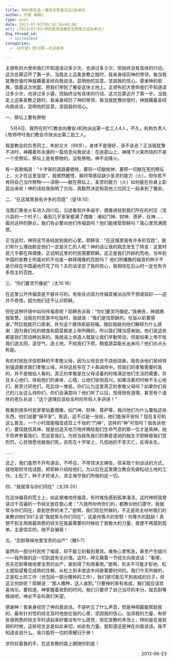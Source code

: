 ```yaml
---
title: 神向我说话——雅安志愿者见证/赵弟兄
author: 守望 编辑2
type: post
date: 2013-07-03T09:18:36+00:00
url: /2013/07/03/神向我说话雅安志愿者见证赵弟兄/
dsq_thread_id:
  - 1817642028
categories:
  - 《@守望》第51期——社会服务

---
```

<p class="mceWPmore" title="更多..." align="left">
  主颁布的大使命我们不知道读过多少次，也讲过多少次，但始终没有具体的行动，这次总算迈开了第一步。当我走上这条宣教之路时，我亲身经历神的带领，每当我犹豫彷徨时神就藉着圣经向我说话，显明他的旨意，坚固我的信心。<!--more-->感谢神的恩典，借着这次地震，把我们带到了雅安这块土地上。主颁布的大使命我们不知道读过多少次，也讲过多少遍，但始终没有具体的行动，这次总算迈开了第一步。当我走上这条宣教之路时，我亲身经历了神的带领，每当我犹豫彷徨时，神就藉着圣经向我说话，显明他的旨意，坚固我的信心。
</p>

<p align="left">
  一、祭坛上要有祭物
</p>

    5月4日，我所在的YC教会向雅安J机构派出第一批工人4人，不久，机构负责人L牧师呼吁我们教会尽快派出第二批工人。

我是教会的负责同工，年龄又大（68岁），身体不是很好，该不该去？正当我犹豫不决时，神藉着布永康的一篇信息向我说话：在迦密山上，神降下火来所烧的不是一个空祭坛，祭坛上是有祭物的，没有祭物，神不会降火。

有一首歌唱道：“十字架的道路要牺牲，要将一切献给神，要把一切献在死的祭坛上，火才在这里显现”。我顿然醒悟，我时常感叹缺少圣灵的能力（火）。但你若不肯将自己当作祭物——活祭——献在祭坛上，圣灵的能力（火）如何能在你身上彰显出来呢！神的话给我指明了方向，我毅然决定和其他三位同工一起来到了雅安。

二、“在这城里我有许多的百姓”（徒18:10）

当我们乘坐火车进入四川后，沿途看到许多庙宇，偶像进驻到我们所在的村庄（宝兴县的一个村子），看到几乎家家都满了偶像：诸如门神、财神、菩萨、灶神……面对这样的群众，我们有必要向他们传福音吗？他们能接受耶稣吗？我心里充满困惑。

正当这时，神将这节圣经放到我的心里。耶稣说：“在这城里我有许多的百姓”，我们有什么理由断定他们一定是灭亡的人呢？神的话让我的观念发生了转变：这里村民几乎都在拜偶像，正说明这里的村民需要耶稣。这正是我们开辟的荒地，当年到中国的宣教士所面对的不也是一群拜偶像的百姓吗？ 他们所播撒的福音的种子不是已经在中国遍地开花了吗？主的话坚定了我的信心，我相信在后山村一定也有许多信主的百姓。

三、“你们要灵巧像蛇”（太10:16）

在这里公开传福音是不被许可的。有些驻点因为传福音被派出所干预或驱赶——这并不奇怪，因为他们还不认识耶稣。

但在这种环境中如何传福音呢？耶稣告诉我：“你们要灵巧像蛇。”我祷告，神就赐我智慧。当我在村民家中吃饭时，我就说：“我们是信耶稣的，吃饭以前要感谢。”然后我就开口感谢，并为这个接待家庭祝福。随后我就向他们解释为什么感谢：因为我们吃的粮食和蔬菜都是上帝所赐的，所以我们理当感谢祂。他们说这些都是我们劳动种出来的。我就说上帝造人就是让我们辛勤劳动，但是如果上帝不给我们造太阳，造空气，造土地，不给我们下雨，粮食蔬菜能长出来吗？他们亦点头称是。

有的村民批评信耶稣的不孝敬父母，因为父母去世不烧纸烧香。我告诉他们圣经特别强调要求我们孝敬父母，并将这些写在了十条诫命中。但我们的孝敬需要时真的，并不是做给人看的。真正的孝敬是在父母活着的时候满足他们生活的需要，并且关心他们，体贴他们的身体、心情，让他们愉悦高兴。如果活着的时候不关心他们，甚至讨厌他们，死后烧一堆纸，你们认为这是真正的孝敬父母吗？如果你们自己的儿女这么待你们，你们会满意吗？他们听了以后，觉得很有道理，甚至有个退休的老队长说：“这个道理应该给全村的年轻人多讲讲！”

我看到很多村民家里贴着偶像，如门神、财神、菩萨等，我问他们为什么要贴这些东西，他们说要“保平安”，我说，这不过是一张纸，他们能保平安吗？现在复印机这么普及，一个小时就能福音成百上千张的“门神”，这样的“神”可信吗？我告诉他们，要信就信真神，就是创造天地万物并赐给我们生命气息的那一位才是真神。祂不但养育着我们，而且爱我们。为担当赦免我们的罪差遣祂的独生子耶稣替我们受刑罚，心甘情愿地替我们死，且死在十字架上，凡信祂的不至灭亡，反得永生。

……

总之，我们虽然不开布道会，不呼召，不带领决志祷告，但采取个别谈话的方式，就地取材寻找话题，把耶稣介绍给他们，为以后在这里建立教会先做松动土地的工作。土松了，种子才好进入，求主保守我们所做的这一切。

四、“我就常与你们同在”（太28:20）

在这块福音的荒土上，如此艰难地传福音，有时难免感到孤单凄凉。这时神把我曾读过千百遍的一节经文放在我心里：“凡我所吩咐你们的，都教训他们遵守，我就常与你们同在，直到世界的末了。”是啊，我们现在所做的，不正是将主吩咐我们的来教训他们吗?主说“我就常与你们同在”，这是何等大的安慰！何等大的鼓励！真想不到主用我最熟悉的经文在我最需要的时候给了我极大的力量，我便不再感到孤单。主是信实的，祂不会骗我！

五、“忍耐等候地里宝贵的出产”（雅5:7）

虽然向一部分村民传了福音，却不能立刻看到果效。难免心里焦急，甚至产生疑问——我所做的这一切到底有无价值。这时，神又藉着一节经文向我说话：“看哪，农夫忍耐等候地里宝贵的出产，直到得了秋雨春雨。”是啊，农夫不可能才犁地、松土就指望看见成熟的庄稼，从松土到丰收这中间是需要时间的。我们今天所做的，正是松土的工作（也包括一部分撒种的工作），我们很可能见不到收成的日子，但这又何妨呢？耶稣说：“那人撒种，这人收割。”只要神的家有收成，我们就应该欢喜快乐。要知道，神掌握着收割的时间。我们只要尽了自己当尽的本分，就忍耐等候祂吧，神必不会叫我们失望。

感谢神！我亲身经历了神向我说话。不是听见了什么声音，而是神把最能帮助我的，最有针对性的经文及时地放在我的心里，坚固我的信心。加添我的力量，有好些很熟悉的经文平时读起来好像没有什么感觉，但在宣教的禾场上，特别是在我软弱的时候，这些经文总是如此亲切，如此有力量。我知道这是神在向我说话。我不知道该说什么，我只能将一切的荣耀归于神！

求你拉着我的手，在这宣教的路上跟随你到底！

<p style="text-align: right;">
  2013-06-23
</p>